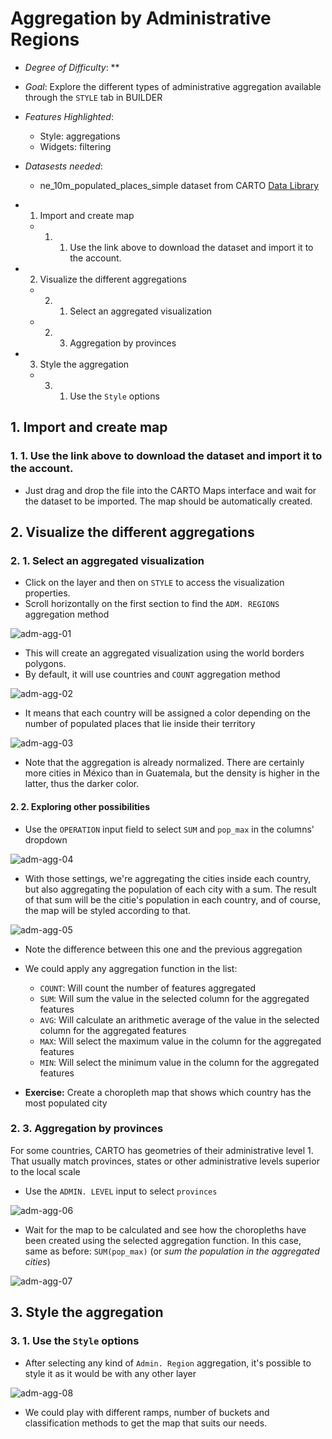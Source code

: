 # Aggregation by Administrative Regions

* *Degree of Difficulty*: **

* *Goal*: Explore the different types of administrative aggregation available through the `STYLE` tab in BUILDER

* *Features Highlighted*:
	* Style: aggregations
	* Widgets: filtering

* *Datasests needed*:
	* ne_10m_populated_places_simple dataset from CARTO [Data Library](https://carto.com/dataset/ne_10m_populated_places_simple)

<!-- MarkdownTOC -->

- 1. Import and create map
	- 1. 1. Use the link above to download the dataset and import it to the account.
- 2. Visualize the different aggregations
	- 2. 1. Select an aggregated visualization
	- 2. 3. Aggregation by provinces
- 3. Style the aggregation
	- 3. 1. Use the `Style` options

<!-- /MarkdownTOC -->

## 1. Import and create map
### 1. 1. Use the link above to download the dataset and import it to the account.
* Just drag and drop the file into the CARTO Maps interface and wait for the dataset to be imported. The map should be automatically created.

## 2. Visualize the different aggregations
### 2. 1. Select an aggregated visualization
* Click on the layer and then on `STYLE` to access the visualization properties.
* Scroll horizontally on the first section to find the `ADM. REGIONS` aggregation method

![adm-agg-01](imgs/01-adm-agg-01.png)

* This will create an aggregated visualization using the world borders polygons.
* By default, it will use countries and `COUNT` aggregation method

![adm-agg-02](imgs/01-adm-agg-02.png)

* It means that each country will be assigned a color depending on the number of populated places that lie inside their territory

![adm-agg-03](imgs/01-adm-agg-03.png)

* Note that the aggregation is already normalized. There are certainly more cities in México than in Guatemala, but the density is higher in the latter, thus the darker color.

#### 2. 2. Exploring other possibilities
* Use the `OPERATION` input field to select `SUM` and `pop_max` in the columns' dropdown

![adm-agg-04](imgs/01-adm-agg-04.png)

* With those settings, we're aggregating the cities inside each country, but also aggregating the population of each city with a sum. The result of that sum will be the citie's population in each country, and of course, the map will be styled according to that.

![adm-agg-05](imgs/01-adm-agg-05.png)

* Note the difference between this one and the previous aggregation
* We could apply any aggregation function in the list:
	* `COUNT`: Will count the number of features aggregated
	* `SUM`: Will sum the value in the selected column for the aggregated features
	* `AVG`: Will calculate an arithmetic average of the value in the selected column for the aggregated features
	* `MAX`: Will select the maximum value in the column for the aggregated features
	* `MIN`: Will select the minimum value in the column for the aggregated features

* **Exercise:** Create a choropleth map that shows which country has the most populated city

### 2. 3. Aggregation by provinces

For some countries, CARTO has geometries of their administrative level 1. That usually match provinces, states or other administrative levels superior to the local scale

* Use the `ADMIN. LEVEL` input to select `provinces`

![adm-agg-06](imgs/01-adm-agg-06.png)

* Wait for the map to be calculated and see how the choropleths have been created using the selected aggregation function. In this case, same as before: `SUM(pop_max)` (or _sum the population in the aggregated cities_)

![adm-agg-07](imgs/01-adm-agg-07.png)

## 3. Style the aggregation
### 3. 1. Use the `Style` options
* After selecting any kind of `Admin. Region` aggregation, it's possible to style it as it would be with any other layer

![adm-agg-08](imgs/01-adm-agg-08.png)

* We could play with different ramps, number of buckets and classification methods to get the map that suits our needs.